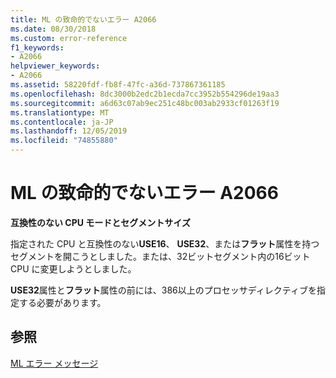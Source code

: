 ```yaml
---
title: ML の致命的でないエラー A2066
ms.date: 08/30/2018
ms.custom: error-reference
f1_keywords:
- A2066
helpviewer_keywords:
- A2066
ms.assetid: 58220fdf-fb8f-47fc-a36d-737867361185
ms.openlocfilehash: 8dc3000b2edc2b1ecda7cc3952b554296de19aa3
ms.sourcegitcommit: a6d63c07ab9ec251c48bc003ab2933cf01263f19
ms.translationtype: MT
ms.contentlocale: ja-JP
ms.lasthandoff: 12/05/2019
ms.locfileid: "74855880"
---
```

# <a name="ml-nonfatal-error-a2066"></a>ML の致命的でないエラー A2066

**互換性のない CPU モードとセグメントサイズ**

指定された CPU と互換性のない**USE16**、 **USE32**、または**フラット**属性を持つセグメントを開こうとしました。または、32ビットセグメント内の16ビット CPU に変更しようとしました。

**USE32**属性と**フラット**属性の前には、386以上のプロセッサディレクティブを指定する必要があります。

## <a name="see-also"></a>参照

[ML エラー メッセージ](../../assembler/masm/ml-error-messages.md)<br/>